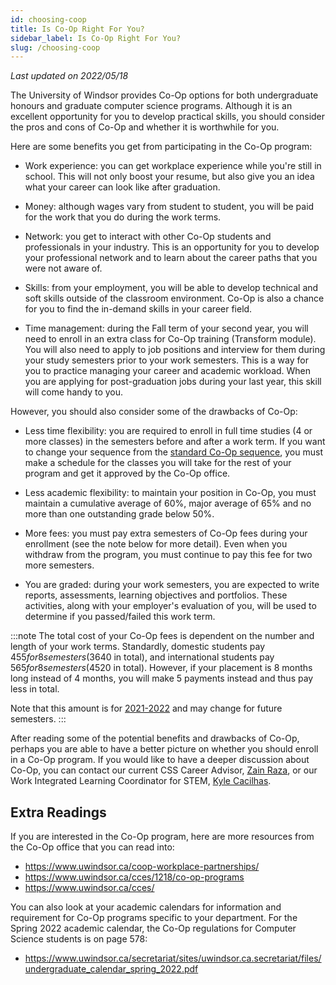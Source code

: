 ```yaml
---
id: choosing-coop
title: Is Co-Op Right For You?
sidebar_label: Is Co-Op Right For You?
slug: /choosing-coop
---
```


_Last updated on 2022/05/18_

The University of Windsor provides Co-Op options for both undergraduate honours and graduate computer science programs. Although it is an excellent opportunity for you to develop practical skills, you should consider the pros and cons of Co-Op and whether it is worthwhile for you.

Here are some benefits you get from participating in the Co-Op program:

-   Work experience: you can get workplace experience while you're still in school. This will not only boost your resume, but also give you an idea what your career can look like after graduation.

-   Money: although wages vary from student to student, you will be paid for the work that you do during the work terms.

-   Network: you get to interact with other Co-Op students and professionals in your industry. This is an opportunity for you to develop your professional network and to learn about the career paths that you were not aware of.

-   Skills: from your employment, you will be able to develop technical and soft skills outside of the classroom environment. Co-Op is also a chance for you to find the in-demand skills in your career field.

-   Time management: during the Fall term of your second year, you will need to enroll in an extra class for Co-Op training (Transform module). You will also need to apply to job positions and interview for them during your study semesters prior to your work semesters. This is a way for you to practice managing your career and academic workload. When you are applying for post-graduation jobs during your last year, this skill will come handy to you.

However, you should also consider some of the drawbacks of Co-Op:

-   Less time flexibility: you are required to enroll in full time studies (4 or more classes) in the semesters before and after a work term. If you want to change your sequence from the [standard Co-Op sequence](/careers/coop_sequence), you must make a schedule for the classes you will take for the rest of your program and get it approved by the Co-Op office.

-   Less academic flexibility: to maintain your position in Co-Op, you must maintain a cumulative average of 60%, major average of 65% and no more than one outstanding grade below 50%.

-   More fees: you must pay extra semesters of Co-Op fees during your enrollment (see the note below for more detail). Even when you withdraw from the program, you must continue to pay this fee for two more semesters.

-   You are graded: during your work semesters, you are expected to write reports, assessments, learning objectives and portfolios. These activities, along with your employer's evaluation of you, will be used to determine if you passed/failed this work term.

:::note
The total cost of your Co-Op fees is dependent on the number and length of your work terms. Standardly, domestic students pay $455 for 8 semesters ($3640 in total), and international students pay $565 for 8 semesters ($4520 in total). However, if your placement is 8 months long instead of 4 months, you will make 5 payments instead and thus pay less in total.

Note that this amount is for [2021-2022](https://www.uwindsor.ca/coop-workplace-partnerships/317/co-op-fee) and may change for future semesters.
:::

After reading some of the potential benefits and drawbacks of Co-Op, perhaps you are able to have a better picture on whether you should enroll in a Co-Op program. If you would like to have a deeper discussion about Co-Op, you can contact our current CSS Career Advisor, [Zain Raza](mailto:razaz@uwindsor.ca), or our Work Integrated Learning Coordinator for STEM, [Kyle Cacilhas](mailto:cacilhak@uwindsor.ca).

## Extra Readings

If you are interested in the Co-Op program, here are more resources from the Co-Op office that you can read into:

-   https://www.uwindsor.ca/coop-workplace-partnerships/
-   https://www.uwindsor.ca/cces/1218/co-op-programs
-   https://www.uwindsor.ca/cces/

You can also look at your academic calendars for information and requirement for Co-Op programs specific to your department. For the Spring 2022 academic calendar, the Co-Op regulations for Computer Science students is on page 578:

-   https://www.uwindsor.ca/secretariat/sites/uwindsor.ca.secretariat/files/undergraduate_calendar_spring_2022.pdf
